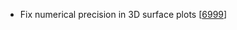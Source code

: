  - Fix numerical precision in 3D surface plots [[6999](https://github.com/plotly/plotly.js/pull/6999)]